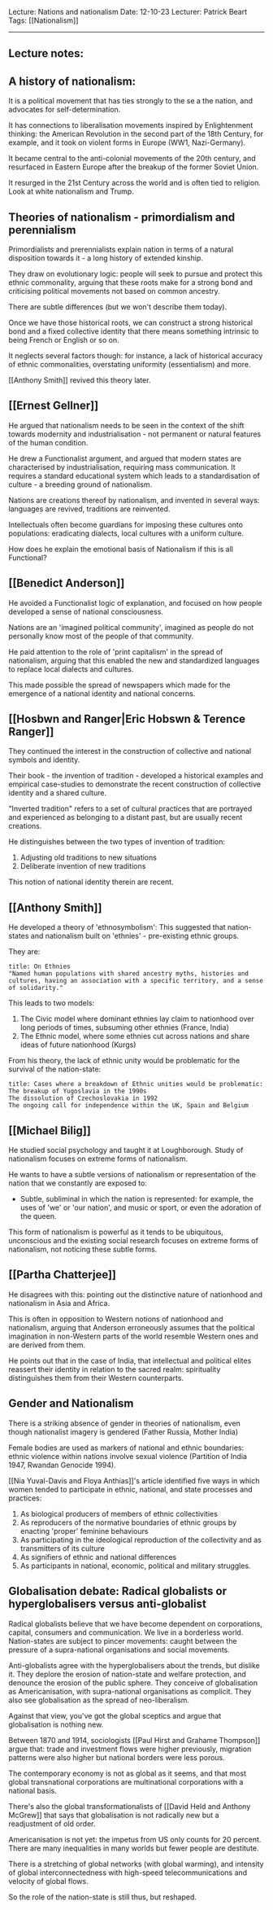 Lecture: Nations and nationalism
Date: 12-10-23
Lecturer: Patrick Beart
Tags: [[Nationalism]]

---
## Lecture notes:

## A history of nationalism:

It is a political movement that has ties strongly to the se a the nation, and advocates for self-determination.

It has connections to liberalisation movements inspired by Enlightenment thinking: the American Revolution in the second part of the 18th Century, for example, and it took on violent forms in Europe (WW1, Nazi-Germany).

It became central to the anti-colonial movements of the 20th century, and resurfaced in Eastern Europe after the breakup of the former Soviet Union.

It resurged in the 21st Century across the world and is often tied to religion. Look at white nationalism and Trump.

## Theories of nationalism - primordialism and perennialism

Primordialists and prerennialists explain nation in terms of a natural disposition towards it - a long history of extended kinship.

They draw on evolutionary logic: people will seek to pursue and protect this ethnic commonality, arguing that these roots make for a strong bond and criticising political movements not based on common ancestry.

There are subtle differences (but we won't describe them today).

Once we have those historical roots, we can construct a strong historical bond and a fixed collective identity that there means something intrinsic to being French or English or so on.

It neglects several factors though: for instance, a lack of historical accuracy of ethnic commonalities, overstating uniformity (essentialism) and more.

[[Anthony Smith]] revived this theory later.

## [[Ernest Gellner]]

He argued that nationalism needs to be seen in the context of the shift towards modernity and industrialisation - not permanent or natural features of the human condition.

He drew a Functionalist argument, and argued that modern states are characterised by industrialisation, requiring mass communication. It requires a standard educational system which leads to a standardisation of culture - a breeding ground of nationalism.

Nations are creations thereof by nationalism, and invented in several ways: languages are revived, traditions are reinvented.

Intellectuals often become guardians for imposing these cultures onto populations: eradicating dialects, local cultures with a uniform culture.

How does he explain the emotional basis of Nationalism if this is all Functional?

## [[Benedict Anderson]]

He avoided a Functionalist logic of explanation, and focused on how people developed a sense of national consciousness.

Nations are an 'imagined political community', imagined as people do not personally know most of the people of that community.

He paid attention to the role of 'print capitalism' in the spread of nationalism, arguing that this enabled the new and standardized languages to replace local dialects and cultures.

This made possible the spread of newspapers which made for the emergence of a national identity and national concerns.

## [[Hosbwn and Ranger|Eric Hobswn & Terence Ranger]]

They continued the interest in the construction of collective and national symbols and identity.

Their book - the invention of tradition - developed a historical examples and empirical case-studies to demonstrate the recent construction of collective identity and a shared culture.

"Inverted tradition" refers to a set of cultural practices that are portrayed and experienced as belonging to a distant past, but are usually recent creations.

He distinguishes between the two types of invention of tradition:
1. Adjusting old traditions to new situations
2. Deliberate invention of new traditions

This notion of national identity therein are recent.

## [[Anthony Smith]]

He developed a theory of 'ethnosymbolism':
This suggested that nation-states and nationalism built on 'ethnies' - pre-existing ethnic groups.

They are:

```ad-quote
title: On Ethnies
"Named human populations with shared ancestry myths, histories and cultures, having an association with a specific territory, and a sense of solidarity."

```

This leads to two models:
1. The Civic model where dominant ethnies lay claim to nationhood over long periods of times, subsuming other ethnies (France, India)
2. The Ethnic model, where some ethnies cut across nations and share ideas of future nationhood (Kurgs)

From his theory, the lack of ethnic unity would be problematic for the survival of the nation-state:
```ad-example
title: Cases where a breakdown of Ethnic unities would be problematic:
The breakup of Yugoslavia in the 1990s
The dissolution of Czechoslovakia in 1992
The ongoing call for independence within the UK, Spain and Belgium

```

## [[Michael Bilig]]
He studied social psychology and taught it at Loughborough.
Study of nationalism focuses on extreme forms of nationalism.

He wants to have a subtle versions of nationalism or representation of the nation that we constantly are exposed to:
* Subtle, subliminal in which the nation is represented: for example, the uses of 'we' or 'our nation', and music or sport, or even the adoration of the queen.

This form of nationalism is powerful as it tends to be ubiquitous, unconscious and the existing social research focuses on extreme forms of nationalism, not noticing these subtle forms.

## [[Partha Chatterjee]]

He disagrees with this: pointing out the distinctive nature of nationhood and nationalism in Asia and Africa.

This is often in opposition to Western notions of nationhood and nationalism, arguing that Anderson erroneously assumes that the political imagination in non-Western parts of the world resemble Western ones and are derived from them.

He points out that in the case of India, that intellectual and political elites reassert their identity in relation to the sacred realm: spirituality distinguishes them from their Western counterparts.

## Gender and Nationalism

There is a striking absence of gender in theories of nationalism, even though nationalist imagery is gendered (Father Russia, Mother India)

Female bodies are used as markers of national and ethnic boundaries: ethnic violence within nations involve sexual violence (Partition of India 1947, Rwandan Genocide 1994).

[[Nia Yuval-Davis and Floya Anthias]]'s article identified five ways in which women tended to participate in ethnic, national, and state processes and practices:

1. As biological producers of members of ethnic collectivities
2. As reproducers of the normative boundaries of ethnic groups by enacting 'proper' feminine behaviours
3. As participating in the ideological reproduction of the collectivity and as transmitters of its culture
4. As signifiers of ethnic and national differences
5. As participants in national, economic, political and military struggles.

## Globalisation debate: Radical globalists or hyperglobalisers versus anti-globalist

Radical globalists believe that we have become dependent on corporations, capital, consumers and communication.
We live in a borderless world.
Nation-states are subject to pincer movements: caught between the pressure of a supra-national organisations and social movements.

Anti-globalists agree with the hyperglobalisers about the trends, but dislike it.
They deplore the erosion of nation-state and welfare protection, and denounce the erosion of the public sphere.
They conceive of globalisation as Americanisation, with supra-national organisations as complicit.
They also see globalisation as the spread of neo-liberalism.

Against that view, you've got the global sceptics and argue that globalisation is nothing new.

Between 1870 and 1914, sociologists [[Paul Hirst and Grahame Thompson]] argue that: trade and investment flows were higher previously, migration patterns were also higher but national borders were less porous.

The contemporary economy is not as global as it seems, and that most global transnational corporations are multinational corporations with a national basis.

There's also the global transformationalists of [[David Held and Anthony McGrew]] that says that globalisation is not radically new but a readjustment of old order.

Americanisation is not yet: the impetus from US only counts for 20 percent.
There are many inequalities in many worlds but fewer people are destitute.

There is a stretching of global networks (with global warming), and intensity of global interconnectedness with high-speed telecommunications and velocity of global flows.

So the role of the nation-state is still thus, but reshaped.

